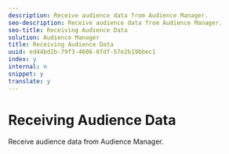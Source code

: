 ```yaml
---
description: Receive audience data from Audience Manager.
seo-description: Receive audience data from Audience Manager.
seo-title: Receiving Audience Data
solution: Audience Manager
title: Receiving Audience Data
uuid: ed44bd2b-79f3-4606-8fdf-57e2b19bbec1
index: y
internal: n
snippet: y
translate: y
---
```


# Receiving Audience Data

Receive audience data from Audience Manager.


